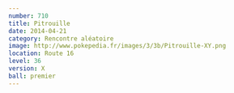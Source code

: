 ```yaml
---
number: 710
title: Pitrouille
date: 2014-04-21
category: Rencontre aléatoire
image: http://www.pokepedia.fr/images/3/3b/Pitrouille-XY.png
location: Route 16
level: 36
version: X
ball: premier
---
```

